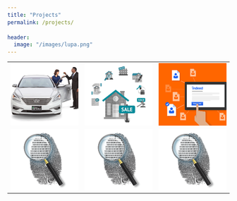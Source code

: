 ```yaml
---
title: "Projects"
permalink: /projects/

header:
  image: "/images/lupa.png"
---
```


<table>
  <tr>
    <td><a href="../html-link.htm"><img src="/images/cars_sales.png" title="Used Cars Statistics" alt="Statistics"></a></td>
    <td><a href="../html-link.htm"><img src="/images/kuca.png"  title="Realestate Statistics" alt="Statistics"></a></td>
    <td><a href="../html-link.htm"><img src="/images/posao.png"  title="Indeed jobs analytics" alt="Indeed"></a></td>
  </tr>
  <tr>
   <td><a href="../html-link.htm"><img src="/images/placeholder.png" title="White flower" alt="Flower"></a></td>
    <td><a href="../html-link.htm"><img src="/images/placeholder.png"  title="White flower" alt="Flower"></a></td>
    <td><a href="../html-link.htm"><img src="/images/placeholder.png"  title="White flower" alt="Flower"></a></td>
  </tr>
</table>
